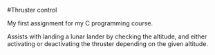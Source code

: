 #Thruster control

My first assignment for my C programming course.

Assists with landing a lunar lander by checking the altitude, and either activating or deactivating the thruster depending on the given altitude.

